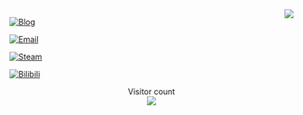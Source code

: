 <!-- You can click [here](https://laji.blog) to jump to my blog. -->

<img align='right' src="https://github-readme-stats.vercel.app/api?username=zanwingMak&show_icons=true&theme=dracula">

<!-- ### Hi there, I'm Marvin 👋 -->

[![Blog](https://img.shields.io/static/v1?label=Blog&message=laji.blog&color=&logo=bloglovin&style=flat-square&logoColor=white)](https://laji.blog)

[![Email](https://img.shields.io/static/v1?label=Email&message=my@laji.email&color=5194f0&logo=gmail&style=flat-square&logoColor=white)](mailto:my@laji.email)

[![Steam](https://img.shields.io/static/v1?label=Steam&message=xiaomai0830&color=important&logo=steam&style=flat-square&logoColor=white)](https://steamcommunity.com/id/xiaomai0830)

[![Bilibili](https://img.shields.io/static/v1?label=Bilibili&message=M_NinE&color=ff69b4&logo=bilibili&style=flat-square&logoColor=white)](https://space.bilibili.com/553591)

<p align="center">
  Visitor count<br>
  <img src="https://profile-counter.glitch.me/ZanwingMak/count.svg" />
</p>

<!-- ![Marvin's github stats](https://github-readme-stats.vercel.app/api?username=zanwingMak&show_icons=true&theme=dracula) -->


<!-- ![Top Langs](https://github-readme-stats.vercel.app/api/top-langs/?username=zanwingMak) -->

<!--
**ZanwingMak/zanwingMak** is a ✨ _special_ ✨ repository because its `README.md` (this file) appears on your GitHub profile.

Here are some ideas to get you started:

- 🔭 I’m currently working on ...
- 🌱 I’m currently learning ...
- 👯 I’m looking to collaborate on ...
- 🤔 I’m looking for help with ...
- 💬 Ask me about ...
- 📫 How to reach me: ...
- 😄 Pronouns: ...
- ⚡ Fun fact: ...
-->

